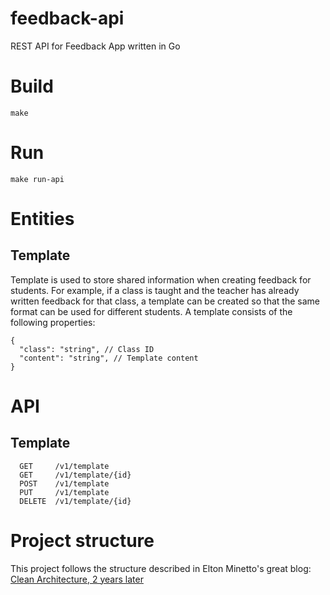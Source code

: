 # feedback-api
REST API for Feedback App written in Go

# Build
```
make
```
# Run
```
make run-api
```

# Entities
## Template
Template is used to store shared information when creating feedback for students. For example, if a class is taught and the teacher has already written feedback for that class, a template can be created so that the same format can be used for different students. A template consists of the following properties:
```
{
  "class": "string", // Class ID
  "content": "string", // Template content
}
```

# API
## Template
```
  GET     /v1/template
  GET     /v1/template/{id}
  POST    /v1/template
  PUT     /v1/template
  DELETE  /v1/template/{id}
```

# Project structure
This project follows the structure described in Elton Minetto's great blog: [Clean Architecture, 2 years later ](https://eltonminetto.dev/en/post/2020-07-06-clean-architecture-2years-later/) 
